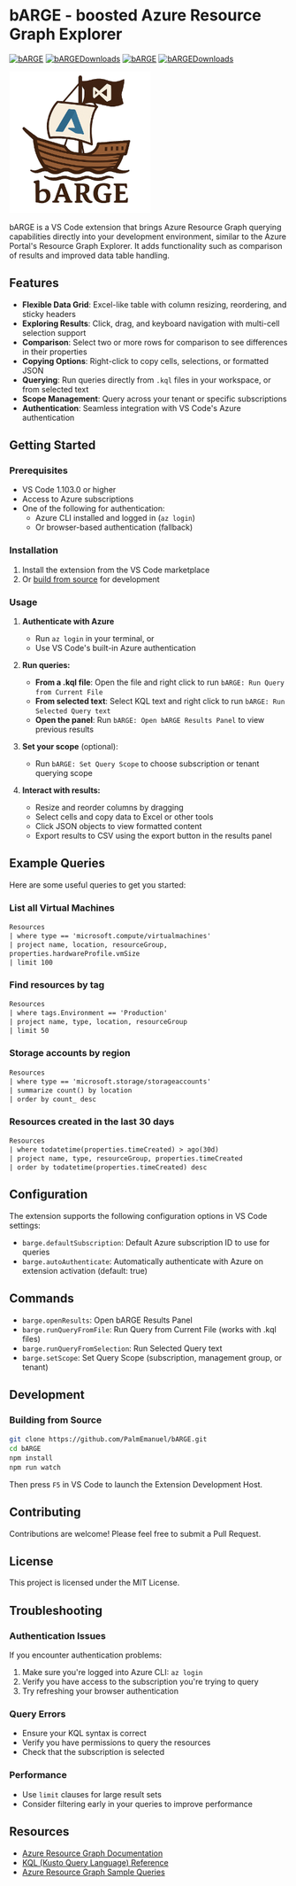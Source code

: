 # bARGE - boosted Azure Resource Graph Explorer

[![bARGE]][bARGEMarketplace] [![bARGEDownloads]][bARGEMarketplace]
[![bARGE]][bARGEMarketplace] [![bARGEDownloads]][bARGEMarketplace]

<img src="media/readme/bARGE.png" width="256">

bARGE is a VS Code extension that brings Azure Resource Graph querying capabilities directly into your development environment, similar to the Azure Portal's Resource Graph Explorer. It adds functionality such as comparison of results and improved data table handling.

## Features

- **Flexible Data Grid**: Excel-like table with column resizing, reordering, and sticky headers
- **Exploring Results**: Click, drag, and keyboard navigation with multi-cell selection support
- **Comparison**: Select two or more rows for comparison to see differences in their properties
- **Copying Options**: Right-click to copy cells, selections, or formatted JSON
- **Querying**: Run queries directly from `.kql` files in your workspace, or from selected text
- **Scope Management**: Query across your tenant or specific subscriptions
- **Authentication**: Seamless integration with VS Code's Azure authentication

## Getting Started

### Prerequisites

- VS Code 1.103.0 or higher
- Access to Azure subscriptions
- One of the following for authentication:
  - Azure CLI installed and logged in (`az login`)
  - Or browser-based authentication (fallback)

### Installation

1. Install the extension from the VS Code marketplace
2. Or [build from source](#building-from-source) for development

### Usage

1. **Authenticate with Azure**
   - Run `az login` in your terminal, or
   - Use VS Code's built-in Azure authentication

2. **Run queries:**
   - **From a .kql file**: Open the file and right click to run `bARGE: Run Query from Current File`
   - **From selected text**: Select KQL text and right click to run `bARGE: Run Selected Query text`  
   - **Open the panel**: Run `bARGE: Open bARGE Results Panel` to view previous results

3. **Set your scope** (optional):
   - Run `bARGE: Set Query Scope` to choose subscription or tenant querying scope

4. **Interact with results:**
   - Resize and reorder columns by dragging
   - Select cells and copy data to Excel or other tools
   - Click JSON objects to view formatted content
   - Export results to CSV using the export button in the results panel

## Example Queries

Here are some useful queries to get you started:

### List all Virtual Machines

```kql
Resources
| where type == 'microsoft.compute/virtualmachines'
| project name, location, resourceGroup, properties.hardwareProfile.vmSize
| limit 100
```

### Find resources by tag

```kql
Resources
| where tags.Environment == 'Production'
| project name, type, location, resourceGroup
| limit 50
```

### Storage accounts by region

```kql
Resources
| where type == 'microsoft.storage/storageaccounts'
| summarize count() by location
| order by count_ desc
```

### Resources created in the last 30 days

```kql
Resources
| where todatetime(properties.timeCreated) > ago(30d)
| project name, type, resourceGroup, properties.timeCreated
| order by todatetime(properties.timeCreated) desc
```

## Configuration

The extension supports the following configuration options in VS Code settings:

- `barge.defaultSubscription`: Default Azure subscription ID to use for queries
- `barge.autoAuthenticate`: Automatically authenticate with Azure on extension activation (default: true)

## Commands

- `barge.openResults`: Open bARGE Results Panel
- `barge.runQueryFromFile`: Run Query from Current File (works with .kql files)
- `barge.runQueryFromSelection`: Run Selected Query text
- `barge.setScope`: Set Query Scope (subscription, management group, or tenant)

## Development

### Building from Source

```bash
git clone https://github.com/PalmEmanuel/bARGE.git
cd bARGE
npm install
npm run watch
```

Then press `F5` in VS Code to launch the Extension Development Host.

## Contributing

Contributions are welcome! Please feel free to submit a Pull Request.

## License

This project is licensed under the MIT License.

## Troubleshooting

### Authentication Issues

If you encounter authentication problems:

1. Make sure you're logged into Azure CLI: `az login`
2. Verify you have access to the subscription you're trying to query
3. Try refreshing your browser authentication

### Query Errors

- Ensure your KQL syntax is correct
- Verify you have permissions to query the resources
- Check that the subscription is selected

### Performance

- Use `limit` clauses for large result sets
- Consider filtering early in your queries to improve performance

## Resources

- [Azure Resource Graph Documentation](https://docs.microsoft.com/en-us/azure/governance/resource-graph/)
- [KQL (Kusto Query Language) Reference](https://docs.microsoft.com/en-us/azure/data-explorer/kusto/query/)
- [Azure Resource Graph Sample Queries](https://docs.microsoft.com/en-us/azure/governance/resource-graph/samples/starter)

<!-- References -->
[bARGEDownloads]: https://img.shields.io/visual-studio-marketplace/d/PalmEmanuel.barge-vscode?label=bARGE%20Downloads
[bARGEMarketplace]: https://marketplace.visualstudio.com/items?itemName=PalmEmanuel.barge-vscode
[bARGE]: https://img.shields.io/visual-studio-marketplace/v/PalmEmanuel.barge-vscode?label=bARGE
